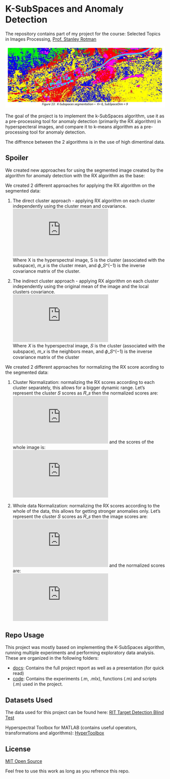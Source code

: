 # K-SubSpaces and Anomaly Detection
The repository contains part of my project for the course:
Selected Topics in Images Processing, [Prof. Stanley Rotman](http://www.ee.bgu.ac.il/~srotman/)

![cool image](segmented%20image.jpg)

The goal of the project is to implement the k-SubSpaces algorithm, use it as a pre-processing tool for anomaly detection (primarily the RX algorithm) in hyperspecteral images, 
and compare it to k-means algorithm as a pre-processing tool for anomaly detection.  

The diffrence between the 2 algorithms is in the use of high dimentinal data.

## Spoiler

We created new approaches for using the segmented image created by the algorithm for anomaly detection with the RX algorithm as the base:

We created 2 different approaches for applying the RX algorithm on the segmented data:  

 1. The direct cluster approach - applying RX algorithm on each cluster independently using the cluster mean and covariance.
    ![code](https://latex.codecogs.com/gif.latex?%5Cforall%20x%20%5Cin%20S%20%5Csubseteq%20X%20%2C%20%5Cquad%20r%28x%29%3D%28x-m_s%29%5ET%20%5CPhi_S%5E%7B-1%7D%20%28x-m_s%29)    
   Where X is the hyperspectral image, S is the cluster (associated with the subspace), 𝑚_𝑠 is the cluster mean, and 𝜙_𝑆^(−1) is the inverse covariance matrix of the cluster.

 2. The indirect cluster approach - applying RX algorithm on each cluster independently using the original mean of the image and the local clusters covariance.         
   ![code](https://latex.codecogs.com/gif.latex?%5Cforall%20x%20%5Cin%20S%20%5Csubseteq%20X%20%2C%20%5Cquad%20r%28x%29%3D%28x-m_x%29%5ET%20%5CPhi_S%5E%7B-1%7D%20%28x-m_x%29)   
   Where 𝑋 is the hyperspectral image, 𝑆 is the cluster (associated with the subspace), 𝑚_𝑥 is the neighbors mean, and 𝜙_𝑆^(−1) is the inverse covariance matrix of the cluster

We created 2 different approaches for normalizing the RX score acording to the segmented data:

1. Cluster Normalization: normalizing the RX scores according to each cluster separately, this allows for a bigger dynamic range.
   Let’s represent the cluster 𝑆 scores as 𝑅_𝑠 then the normalized scores are:                                                                                                    
    ![code](https://latex.codecogs.com/gif.latex?R_%7Bs-normalized%7D%3D%5Cfrac%7BR_s%20-%20min%28R_s%29%29%7D%7Bmax%28R_s%29-min%28R_s%29%7D)                                        and the scores of the whole image is:		                                                                                                                                      
    ![code](https://latex.codecogs.com/gif.latex?R_%7Bimage%7D%3D%5Ccup_s%20R_%7Bs-normalized%7D) 

2. Whole data Normalization: normalizing the RX scores according to the whole of the data, this allows for getting stronger anomalies only.
Let’s represent the cluster 𝑆 scores as 𝑅_𝑠 then the image scores are:                                                                                                           ![code](https://latex.codecogs.com/gif.latex?R_%7Bimage%7D%3D%5Ccup_s%20R_%7Bs%7D)                                                                                             and the normalized scores are:                                                          
![code](https://latex.codecogs.com/gif.latex?R_%7Bimage-normalized%7D%3D%5Cfrac%7BR_%7Bimage%7D%20-%20min%28R_%7Bimage%7D%29%29%7D%7Bmax%28R_%7Bimage%7D%29-min%28R_%7Bimage%7D%29%7D)



## Repo Usage
This project was mostly based on implementing the K-SubSpaces algorithm, running multiple experiments and performing exploratory data analysis. 
These are organized in the following folders:
- [docs](docs): Contains the full project report as well as a presentation (for quick read)
- [code](code): Contains the experiments (.m, .mlx), functions (.m) and scripts (.m) used in the project.

## Datasets Used
The data used for this project can be found here:
[RIT Target Detection Blind Test](http://dirsapps.cis.rit.edu/blindtest/)
 
Hyperspectral Toolbox for MATLAB (contains useful operators, transformations and algorithms):
[HyperToolbox](https://github.com/isaacgerg/matlabHyperspectralToolbox)


## License
[MIT Open Source](https://choosealicense.com/licenses/mit/)

Feel free to use this work as long as you refrence this repo.

